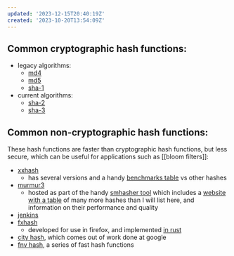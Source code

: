 ```yaml
---
updated: '2023-12-15T20:40:19Z'
created: '2023-10-20T13:54:09Z'
---
```

## Common cryptographic hash functions:

- legacy algorithms:
	- [md4](https://en.wikipedia.org/wiki/MD4)
	- [md5](https://en.wikipedia.org/wiki/MD5)
	- [sha-1](https://en.wikipedia.org/wiki/SHA-1)
- current algorithms:
	- [sha-2](https://en.wikipedia.org/wiki/SHA-2)
	- [sha-3](https://en.wikipedia.org/wiki/SHA-3)

## Common non-cryptographic hash functions:
These hash functions are faster than cryptographic hash functions, but less secure, which can be useful for applications such as [[bloom filters]]:

- [xxhash](https://github.com/Cyan4973/xxHash)
	- has several versions and a handy [benchmarks table](https://github.com/Cyan4973/xxHash#benchmarks) vs other hashes
- [murmur3](https://github.com/rurban/smhasher/blob/master/MurmurHash3.cpp)
	- hosted as part of the handy [smhasher tool](https://github.com/rurban/smhasher) which includes a [website with a table](https://rurban.github.io/smhasher/) of many more hashes than I will list here, and information on their performance and quality
- [jenkins](https://en.wikipedia.org/wiki/Jenkins_hash_function)
- [fxhash](https://nnethercote.github.io/2021/12/08/a-brutally-effective-hash-function-in-rust.html)
	- developed for use in firefox, and implemented [in rust](https://docs.rs/fxhash/latest/fxhash/struct.FxHasher.html)
- [city hash](https://github.com/google/cityhash), which comes out of work done at google
- [fnv hash](http://www.isthe.com/chongo/tech/comp/fnv/), a series of fast hash functions